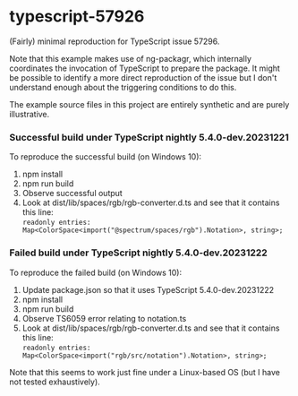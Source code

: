 # typescript-57926
(Fairly) minimal reproduction for TypeScript issue 57296.

Note that this example makes use of ng-packagr, which internally coordinates the invocation of TypeScript to prepare the
package. It might be possible to identify a more direct reproduction of the issue but I don't understand enough about
the triggering conditions to do this.

The example source files in this project are entirely synthetic and are purely illustrative.

### Successful build under TypeScript nightly 5.4.0-dev.20231221

To reproduce the successful build (on Windows 10):

1. npm install
2. npm run build
3. Observe successful output
4. Look at dist/lib/spaces/rgb/rgb-converter.d.ts and see that it contains this line:   
    ``` readonly entries: Map<ColorSpace<import("@spectrum/spaces/rgb").Notation>, string>; ```


### Failed build under TypeScript nightly 5.4.0-dev.20231222

To reproduce the failed build (on Windows 10):

1. Update package.json so that it uses TypeScript 5.4.0-dev.20231222
2. npm install
3. npm run build
4. Observe TS6059 error relating to notation.ts
5. Look at dist/lib/spaces/rgb/rgb-converter.d.ts and see that it contains this line:  
    ``` readonly entries: Map<ColorSpace<import("rgb/src/notation").Notation>, string>; ```

Note that this seems to work just fine under a Linux-based OS (but I have not tested exhaustively).
